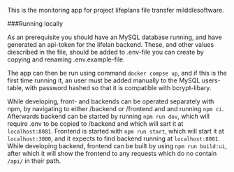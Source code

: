 This is the monitoring app for project lifeplans file transfer milddlesoftware.

###Running locally

As an prerequisite you should have an MySQL database running, and have generated an api-token for the lifelan backend. These, and other values diescribed in the file,  should be added to .env-file you can create by copying and renaming .env.example-file. 

The app can then be run using command `docker compse up`, and if this is the first time running it, an user must be added manually to the MySQL users-table, with password hashed so that it is compatible with bcrypt-libary.

While developing, front- and backends can be operated separately with npm, by navigating to either /backend or /frontend and and running `npm ci`. Afterwards backend can be started by running `npm run dev`, which will require .env to be copied to /backend and which will sart it at `localhost:8081`. Frontend is started with `npm run start`, which will start it at `localhost:3000`, and it expects to find backend running at `localhost:8081`. While developing backend, frontend can be built by using `npm run build:ui`, after which it will show the frontend to any requests which do no contain `/api/` in their path.